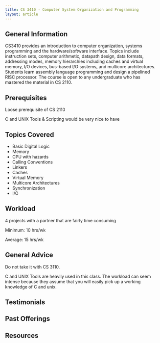 ```yaml
---
title: CS 3410 - Computer System Organization and Programming
layout: article
---
```


## General Information

CS3410 provides an introduction to computer organization, systems programming and the hardware/software interface. Topics include instruction sets, computer arithmetic, datapath design, data formats, addressing modes, memory hierarchies including caches and virtual memory, I/O devices, bus-based I/O systems, and multicore architectures. Students learn assembly language programming and design a pipelined RISC processor. The course is open to any undergraduate who has mastered the material in CS 2110.

## Prerequisites

Loose prerequisite of CS 2110

C and UNIX Tools & Scripting would be very nice to have

## Topics Covered

 - Basic Digital Logic
 - Memory
 - CPU with hazards
 - Calling Conventions
 - Linkers
 - Caches
 - Virtual Memory
 - Multicore Architectures
 - Synchronization
 - I/O

## Workload

4 projects with a partner that are fairly time consuming

Minimum: 10 hrs/wk

Average: 15 hrs/wk

## General Advice

Do not take it with CS 3110.

C and UNIX Tools are heavily used in this class. The workload can seem intense because they assume that you will easily pick up a working knowledge of C and unix.

## Testimonials

## Past Offerings

## Resources